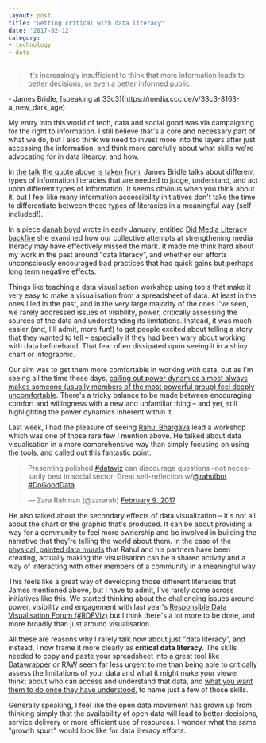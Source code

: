 ```yaml
---
layout: post
title: "Getting critical with data literacy"
date: '2017-02-12'
category:
- technology
- data
---
```


<blockquote>It's increasingly insufficient to think that more information leads to better decisions, or even a better informed public.</blockquote>
- James Bridle, [speaking at 33c3](https://media.ccc.de/v/33c3-8163-a_new_dark_age)

My entry into this world of tech, data and social good was via campaigning for the right to information. I still believe that's a core and necessary part of what we do, but I also think we need to invest more into the layers after just accessing the information, and think more carefully about what skills we're advocating for in data litearcy, and how.

<!--more-->

In [the talk the quote above is taken from](https://media.ccc.de/v/33c3-8163-a_new_dark_age), James Bridle talks about different types of information literacies that are needed to judge, understand, and act upon different types of information. It seems obvious when you think about it, but I feel like many information accessibility initiatives don't take the time to differentiate between those types of literacies in a meaningful way (self included!).

In a piece [danah boyd](https://twitter.com/zephoria) wrote in early January, entitled [Did Media Literacy backfire](https://points.datasociety.net/did-media-literacy-backfire-7418c084d88d#.q8e9hxiyu) she examined how our collective attempts at strengthening media literacy may have effectively missed the mark. It made me think hard about my work in the past around "data literacy", and whether our efforts unconsciously encouraged bad practices that had quick gains but perhaps long term negative effects.

Things like teaching a data visualisation workshop using tools that make it very easy to make a visualisation from a spreadsheet of data. At least in the ones I led in the past, and in the very large majority of the ones I've seen, we rarely addressed issues of visibility, power, critically assessing the sources of the data and understanding its limitations. Instead, it was much easier (and, I'll admit, more fun!) to get people excited about telling a story that they wanted to tell – especially if they had been wary about working with data beforehand. That fear often dissipated upon seeing it in a shiny chart or infographic.

Our aim was to get them more comfortable in working with data, but as I'm seeing all the time these days, [calling out power dynamics almost always makes someone (usually members of the most powerful group) feel deeply uncomfortable](http://www.newleftproject.org/index.php/site/article_comments/how_to_tell_a_white_person_they_are_being_racist). There's a tricky balance to be made between encouraging comfort and willingness with a new and unfamiliar thing – and yet, still highlighting the power dynamics inherent within it.

Last week, I had the pleasure of seeing [Rahul Bhargava](https://twitter.com/rahulbot) lead a workshop which was one of those rare few I mention above. He talked about data visualisation in a more comprehensive way than simply focusing on using the tools, and called out this fantastic point: 

<blockquote class="twitter-tweet" data-lang="en"><p lang="en" dir="ltr">Presenting polished <a href="https://twitter.com/hashtag/dataviz?src=hash">#dataviz</a> can discourage questions –not necessarily best in social sector. Great self-reflection w/<a href="https://twitter.com/rahulbot">@rahulbot</a> <a href="https://twitter.com/hashtag/DoGoodData?src=hash">#DoGoodData</a></p>&mdash; Zara Rahman (@zararah) <a href="https://twitter.com/zararah/status/829482853628928001">February 9, 2017</a></blockquote>
<script async src="//platform.twitter.com/widgets.js" charset="utf-8"></script>

He also talked about the secondary effects of data visualization – it's not all about the chart or the graphic that's produced. It can be about providing a way for a community to feel more ownership and be involved in building the narrative that they're telling the world about them. In the case of the [physical, painted data murals](https://datatherapy.org/data-mural-gallery/) that Rahul and his partners have been creating, actually making the visualisation can be a shared activity and a way of interacting with other members of a community in a meaningful way.

This feels like a great way of developing those different literacies that James mentioned above, but I have to admit, I've rarely come across initiatives like this. We started thinking about the challenging issues around power, visibility and engagement with last year's [Responsible Data Visualisation Forum (#RDFViz)](https://responsibledata.io/data-vizualisation-links-and-articles/) but I think there's a lot more to be done, and more broadly than just around visualisation.

All these are reasons why I rarely talk now about just "data literacy", and instead, I now frame it more clearly as **critical data literacy**. The skills needed to copy and paste your spreadsheet into a great tool like [Datawrapper](https://www.datawrapper.de/) or [RAW](http://rawgraphs.io/) seem far less urgent to me than being able to critically assess the limitations of your data and what it might make your viewer think; about who can access and understand that data, and [what you want them to do once they have understood](https://responsibledata.io/responsible-empathy/), to name just a few of those skills.

Generally speaking, I feel like the open data movement has grown up from thinking simply that the availability of open data will lead to better decisions, service delivery or more efficient use of resources. I wonder what the same "growth spurt" would look like for data literacy efforts.



